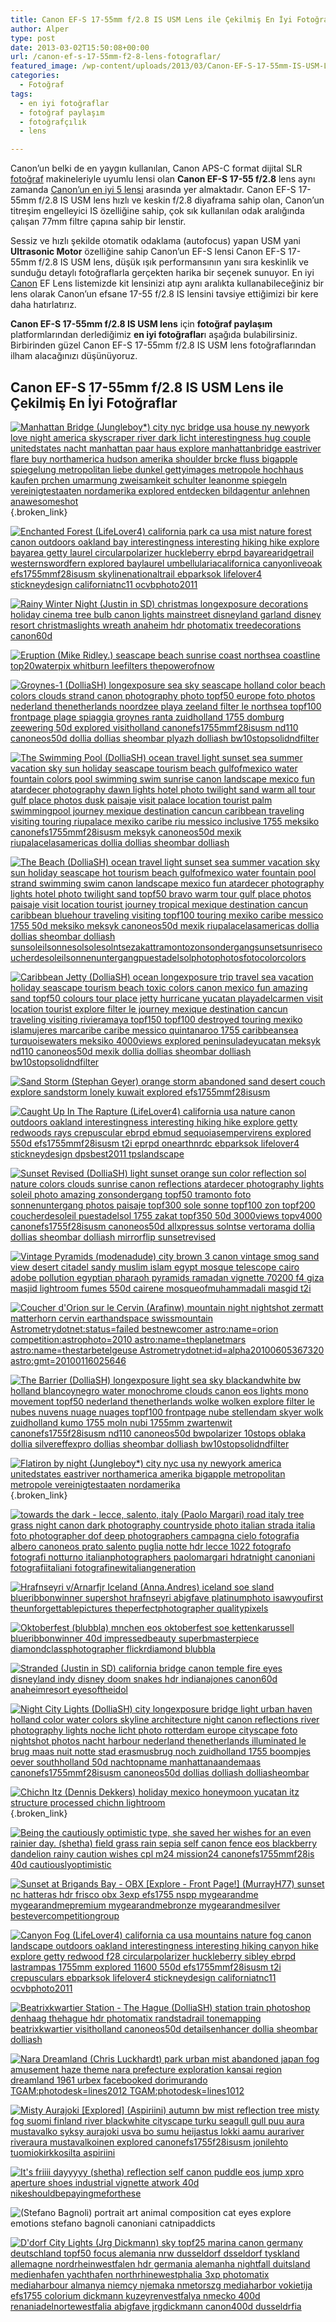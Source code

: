 ```yaml
---
title: Canon EF-S 17-55mm f/2.8 IS USM Lens ile Çekilmiş En İyi Fotoğraflar
author: Alper
type: post
date: 2013-03-02T15:50:08+00:00
url: /canon-ef-s-17-55mm-f2-8-lens-fotograflar/
featured_image: /wp-content/uploads/2013/03/Canon-EF-S-17-55mm-IS-USM-Lens-fotograflar-100x100.jpg
categories:
  - Fotoğraf
tags:
  - en iyi fotoğraflar
  - fotoğraf paylaşım
  - fotoğrafçılık
  - lens

---
```

Canon’un belki de en yaygın kullanılan, Canon APS-C format dijital SLR [fotoğraf][1] makineleriyle uyumlu lensi olan **Canon EF-S 17-55 f/2.8** lens aynı zamanda [Canon&#8217;un en iyi 5 lensi][2] arasında yer almaktadır. Canon EF-S 17-55mm f/2.8 IS USM lens hızlı ve keskin f/2.8 diyaframa sahip olan, Canon&#8217;un titreşim engelleyici IS özelliğine sahip, çok sık kullanılan odak aralığında çalışan 77mm filtre çapına sahip bir lenstir.

Sessiz ve hızlı şekilde otomatik odaklama (autofocus) yapan USM yani **Ultrasonic Motor** özelliğine sahip Canon&#8217;un EF-S lensi Canon EF-S 17-55mm f/2.8 IS USM lens, düşük ışık performansının yanı sıra keskinlik ve sunduğu detaylı fotoğraflarla gerçekten harika bir seçenek sunuyor. En iyi [Canon][3] EF Lens listemizde kit lensinizi atıp aynı aralıkta kullanabileceğiniz bir lens olarak Canon’un efsane 17-55 f/2.8 IS lensini tavsiye ettiğimizi bir kere daha hatırlatırız.

**Canon EF-S 17-55mm f/2.8 IS USM lens** için **fotoğraf paylaşım** platformlarından derlediğimiz **en iyi fotoğraflar**ı aşağıda bulabilirsiniz. Birbirinden güzel Canon EF-S 17-55mm f/2.8 IS USM lens fotoğraflarından ilham alacağınızı düşünüyoruz.

## Canon EF-S 17-55mm f/2.8 IS USM Lens ile Çekilmiş En İyi Fotoğraflar

[![Manhattan Bridge (Jungleboy*) city nyc bridge usa house ny newyork love night america skyscraper river dark licht interestingness hug couple unitedstates nacht manhattan paar haus explore manhattanbridge eastriver flare buy northamerica hudson amerika shoulder brcke fluss bigapple spiegelung metropolitan liebe dunkel gettyimages metropole hochhaus kaufen prchen umarmung zweisamkeit schulter leanonme spiegeln vereinigtestaaten nordamerika explored entdecken bildagentur anlehnen anawesomeshot][4]][5]{.broken_link}

[![Enchanted Forest (LifeLover4) california park ca usa mist nature forest canon outdoors oakland bay interestingness interesting hiking hike explore bayarea getty laurel circularpolarizer huckleberry ebrpd bayarearidgetrail westernswordfern explored baylaurel umbellulariacalifornica canyonliveoak efs1755mmf28isusm skylinenationaltrail ebparksok lifelover4 stickneydesign californiatnc11 ocvbphoto2011][6]][7]

[![Rainy Winter Night (Justin in SD) christmas longexposure decorations holiday cinema tree bulb canon lights mainstreet disneyland garland disney resort christmaslights wreath anaheim hdr photomatix treedecorations canon60d][8]][9]

[![Eruption (Mike Ridley.) seascape beach sunrise coast northsea coastline top20waterpix whitburn leefilters thepowerofnow][10]][11]

[![Groynes-1 (DolliaSH) longexposure sea sky seascape holland color beach colors clouds strand canon photography photo topf50 europe foto photos nederland thenetherlands noordzee playa zeeland filter le northsea topf100 frontpage plage spiaggia groynes ranta zuidholland 1755 domburg zeewering 50d explored visitholland canonefs1755mmf28isusm nd110 canoneos50d dollia dollias sheombar plyazh dolliash bw10stopsolidndfilter][12]][13]

[![The Swimming Pool (DolliaSH) ocean travel light sunset sea summer vacation sky sun holiday seascape tourism beach gulfofmexico water fountain colors pool swimming swim sunrise canon landscape mexico fun atardecer photography dawn lights hotel photo twilight sand warm all tour gulf place photos dusk paisaje visit palace location tourist palm swimmingpool journey mexique destination cancun caribbean traveling visiting touring riupalace mexiko caribe riu messico inclusive 1755 meksiko canonefs1755mmf28isusm meksyk canoneos50d mexik riupalacelasamericas dollia dollias sheombar dolliash][14]][15]

[![The Beach (DolliaSH) ocean travel light sunset sea summer vacation sky sun holiday seascape hot tourism beach gulfofmexico water fountain pool strand swimming swim canon landscape mexico fun atardecer photography lights hotel photo twilight sand topf50 bravo warm tour gulf place photos paisaje visit location tourist journey tropical mexique destination cancun caribbean bluehour traveling visiting topf100 touring mexiko caribe messico 1755 50d meksiko meksyk canoneos50d mexik riupalacelasamericas dollia dollias sheombar dolliash sunsoleilsonnesolsolesolntsezakattramontozonsondergangsunsetsunrisecoucherdesoleilsonnenuntergangpuestadelsolphotophotosfotocolorcolors][16]][17]

[![Caribbean Jetty (DolliaSH) ocean longexposure trip travel sea vacation holiday seascape tourism beach toxic colors canon mexico fun amazing sand topf50 colours tour place jetty hurricane yucatan playadelcarmen visit location tourist explore filter le journey mexique destination cancun traveling visiting rivieramaya topf150 topf100 destroyed touring mexiko islamujeres marcaribe caribe messico quintanaroo 1755 caribbeansea turquoisewaters meksiko 4000views explored peninsuladeyucatan meksyk nd110 canoneos50d mexik dollia dollias sheombar dolliash bw10stopsolidndfilter][18]][19]

[![Sand Storm (Stephan Geyer) orange storm abandoned sand desert couch explore sandstorm lonely kuwait explored efs1755mmf28isusm][20]][21]

[![Caught Up In The Rapture (LifeLover4) california usa nature canon outdoors oakland interestingness interesting hiking hike explore getty redwoods rays crepuscular ebrpd ebmud sequoiasempervirens explored 550d efs1755mmf28isusm t2i eprpd onearthnrdc ebparksok lifelover4 stickneydesign dpsbest2011 tpslandscape][22]][23]

[![Sunset Revised (DolliaSH) light sunset orange sun color reflection sol nature colors clouds sunrise canon reflections atardecer photography lights soleil photo amazing zonsondergang topf50 tramonto foto sonnenuntergang photos paisaje topf300 sole sonne topf100 zon topf200 coucherdesoleil puestadelsol 1755 zakat topf350 50d 3000views topv4000 canonefs1755f28isusm canoneos50d allxpressus solntse vertorama dollia dollias sheombar dolliash mirrorflip sunsetrevised][24]][25]

[![Vintage Pyramids (modenadude) city brown 3 canon vintage smog sand view desert citadel sandy muslim islam egypt mosque telescope cairo adobe pollution egyptian pharaoh pyramids ramadan vignette 70200 f4 giza masjid lightroom fumes 550d cairene mosqueofmuhammadali masgid t2i][26]][27]

[![Coucher d'Orion sur le Cervin (Arafinw) mountain night nightshot zermatt matterhorn cervin earthandspace swissmountain Astrometrydotnet:status=failed bestnewcomer astro:name=orion competition:astrophoto=2010 astro:name=theplanetmars astro:name=thestarbetelgeuse Astrometrydotnet:id=alpha20100605367320 astro:gmt=20100116025646][28]][29]

[![The Barrier (DolliaSH) longexposure light sea sky blackandwhite bw holland blancoynegro water monochrome clouds canon eos lights mono movement topf50 nederland thenetherlands wolke wolken explore filter le nubes nuvens nuage nuages topf100 frontpage nube stellendam skyer wolk zuidholland kumo 1755 moln nubi 1755mm zwartenwit canonefs1755f28isusm nd110 canoneos50d bwpolarizer 10stops oblaka dollia silvereffexpro dollias sheombar dolliash bw10stopsolidndfilter][30]][31]

[![Flatiron by night (Jungleboy*) city nyc usa ny newyork america unitedstates eastriver northamerica amerika bigapple metropolitan metropole vereinigtestaaten nordamerika][32]][33]{.broken_link}

[![towards the dark - lecce, salento, italy (Paolo Margari) road italy tree grass night canon dark photography countryside photo italian strada italia foto photographer dof deep photographers campagna cielo fotografia albero canoneos prato salento puglia notte hdr lecce 1022 fotografo fotografi notturno italianphotographers paolomargari hdratnight canoniani fotografiitaliani fotografinewitaliangeneration][34]][35]

[![Hrafnseyri v/Arnarfjr Iceland (Anna.Andres) iceland soe sland blueribbonwinner supershot hrafnseyri abigfave platinumphoto isawyoufirst theunforgettablepictures theperfectphotographer qualitypixels][36]][37]

[![Oktoberfest (blubbla) mnchen eos oktoberfest soe kettenkarussell blueribbonwinner 40d impressedbeauty superbmasterpiece diamondclassphotographer flickrdiamond blubbla][38]][39]

[![Stranded (Justin in SD) california bridge canon temple fire eyes disneyland indy disney doom snakes hdr indianajones canon60d anaheimresort eyesoftheidol][40]][41]

[![Night City Lights (DolliaSH) city longexposure bridge light urban haven holland color water colors skyline architecture night canon reflections river photography lights noche licht photo rotterdam europe cityscape foto nightshot photos nacht harbour nederland thenetherlands illuminated le brug maas nuit notte stad erasmusbrug noch zuidholland 1755 boompjes oever southholland 50d nachtopname manhattanaandemaas canonefs1755mmf28isusm canoneos50d dollias dolliash dolliasheombar][42]][43]

[![Chichn Itz (Dennis Dekkers) holiday mexico honeymoon yucatan itz structure processed chichn lightroom][44]][45]{.broken_link}

[![Being the cautiously optimistic type, she saved her wishes for an even rainier day. (shetha) field grass rain sepia self canon fence eos blackberry dandelion rainy caution wishes cpl m24 mission24 canonefs1755mmf28is 40d cautiouslyoptimistic][46]][47]

[![Sunset at Brigands Bay - OBX [Explore - Front Page!] (MurrayH77) sunset nc hatteras hdr frisco obx 3exp efs1755 nspp mygearandme mygearandmepremium mygearandmebronze mygearandmesilver bestevercompetitiongroup][48]][49]

[![Canyon Fog (LifeLover4) california ca usa mountains nature fog canon landscape outdoors oakland interestingness interesting hiking canyon hike explore getty redwood f28 circularpolarizer huckleberry sibley ebrpd lastrampas 1755mm explored 11600 550d efs1755mmf28isusm t2i crepusculars ebparksok lifelover4 stickneydesign californiatnc11 ocvbphoto2011][50]][51]

[![Beatrixkwartier Station - The Hague (DolliaSH) station train photoshop denhaag thehague hdr photomatix randstadrail tonemapping beatrixkwartier visitholland canoneos50d detailsenhancer dollia sheombar dolliash][52]][53]

[![Nara Dreamland (Chris Luckhardt) park urban mist abandoned japan fog amusement haze theme nara prefecture exploration kansai region dreamland 1961 urbex facebooked  dorimurando TGAM:photodesk=lines2012 TGAM:photodesk=lines1012][54]][55]

[![Misty Aurajoki  [Explored] (Aspiriini) autumn bw mist reflection tree misty fog suomi finland river blackwhite cityscape turku seagull gull puu aura mustavalko syksy aurajoki usva bo sumu heijastus lokki aamu aurariver riveraura mustavalkoinen explored canonefs1755f28isusm jonilehto tuomiokirkkosilta aspiriini][56]][57]

[![It's friiii dayyyyy (shetha) reflection self canon puddle eos jump xpro aperture shoes industrial vignette atwork 40d nikeshouldbepayingmeforthese][58]][59]

![ (Stefano Bagnoli) portrait art animal composition cat eyes explore emotions stefano bagnoli canoniani catnipaddicts][60] 

[![D'dorf City Lights (Jrg Dickmann) sky topf25 marina canon germany deutschland topf50 focus alemania nrw dusseldorf dsseldorf tyskland allemagne nordrheinwestfalen hdr germania alemanha nightfall duitsland medienhafen  yachthafen northrhinewestphalia  3xp photomatix  mediaharbour almanya niemcy njemaka nmetorszg mediaharbor vokietija efs1755 colorium   dickmann  kuzeyrenvestfalya nmecko   400d renaniadelnortewestfalia abigfave jrgdickmann canon400d dusseldrfia  ][61]][62]

 [1]: https://www.murekkep.org/fotograf "fotoğraf"
 [2]: https://www.murekkep.org/canonun-en-iyi-5-lensi-en-populer-canon-objektifler-11427 "canon en iyi 5 lens"
 [3]: https://www.murekkep.org/kamera/canon "canon"
 [4]: https://farm3.static.flickr.com/2776/4247777007_5375f21f5d.jpg "Manhattan Bridge (Jungleboy*) city nyc bridge usa house ny newyork love night america skyscraper river dark licht interestingness hug couple unitedstates nacht manhattan paar haus explore manhattanbridge eastriver flare buy northamerica hudson amerika shoulder brcke fluss bigapple spiegelung metropolitan liebe dunkel gettyimages metropole hochhaus kaufen prchen umarmung zweisamkeit schulter leanonme spiegeln vereinigtestaaten nordamerika explored entdecken bildagentur anlehnen anawesomeshot"
 [5]: https://www.flickr.com/photos/32489584@N05/4247777007
 [6]: https://farm6.static.flickr.com/5009/5356688206_e2e4a6a450.jpg "Enchanted Forest (LifeLover4) california park ca usa mist nature forest canon outdoors oakland bay interestingness interesting hiking hike explore bayarea getty laurel circularpolarizer huckleberry ebrpd bayarearidgetrail westernswordfern explored baylaurel umbellulariacalifornica canyonliveoak efs1755mmf28isusm skylinenationaltrail ebparksok lifelover4 stickneydesign californiatnc11 ocvbphoto2011"
 [7]: https://www.flickr.com/photos/45124768@N04/5356688206
 [8]: https://farm8.static.flickr.com/7013/6391994017_dfce97e26e.jpg "Rainy Winter Night (Justin in SD) christmas longexposure decorations holiday cinema tree bulb canon lights mainstreet disneyland garland disney resort christmaslights wreath anaheim hdr photomatix treedecorations canon60d"
 [9]: https://www.flickr.com/photos/40708728@N04/6391994017
 [10]: https://farm5.static.flickr.com/4085/5047343479_c81b313947.jpg "Eruption (Mike Ridley.) seascape beach sunrise coast northsea coastline top20waterpix whitburn leefilters thepowerofnow"
 [11]: https://www.flickr.com/photos/49031479@N04/5047343479
 [12]: https://farm5.static.flickr.com/4102/4915981610_e1f8138d34.jpg "Groynes-1 (DolliaSH) longexposure sea sky seascape holland color beach colors clouds strand canon photography photo topf50 europe foto photos nederland thenetherlands noordzee playa zeeland filter le northsea topf100 frontpage plage spiaggia groynes ranta zuidholland 1755 domburg zeewering 50d explored visitholland canonefs1755mmf28isusm nd110 canoneos50d dollia dollias sheombar plyazh dolliash bw10stopsolidndfilter"
 [13]: https://www.flickr.com/photos/29507092@N03/4915981610
 [14]: https://farm5.static.flickr.com/4099/4853030546_a5acc70984.jpg "The Swimming Pool (DolliaSH) ocean travel light sunset sea summer vacation sky sun holiday seascape tourism beach gulfofmexico water fountain colors pool swimming swim sunrise canon landscape mexico fun atardecer photography dawn lights hotel photo twilight sand warm all tour gulf place photos dusk paisaje visit palace location tourist palm swimmingpool journey mexique destination cancun caribbean traveling visiting touring riupalace mexiko caribe riu messico inclusive 1755 meksiko canonefs1755mmf28isusm meksyk canoneos50d mexik riupalacelasamericas dollia dollias sheombar dolliash"
 [15]: https://www.flickr.com/photos/29507092@N03/4853030546
 [16]: https://farm5.static.flickr.com/4030/4638694256_2479dd8ce4.jpg "The Beach (DolliaSH) ocean travel light sunset sea summer vacation sky sun holiday seascape hot tourism beach gulfofmexico water fountain pool strand swimming swim canon landscape mexico fun atardecer photography lights hotel photo twilight sand topf50 bravo warm tour gulf place photos paisaje visit location tourist journey tropical mexique destination cancun caribbean bluehour traveling visiting topf100 touring mexiko caribe messico 1755 50d meksiko meksyk canoneos50d mexik riupalacelasamericas dollia dollias sheombar dolliash sunsoleilsonnesolsolesolntsezakattramontozonsondergangsunsetsunrisecoucherdesoleilsonnenuntergangpuestadelsolphotophotosfotocolorcolors"
 [17]: https://www.flickr.com/photos/29507092@N03/4638694256
 [18]: https://farm2.static.flickr.com/1161/4600518071_19af4ff108.jpg "Caribbean Jetty (DolliaSH) ocean longexposure trip travel sea vacation holiday seascape tourism beach toxic colors canon mexico fun amazing sand topf50 colours tour place jetty hurricane yucatan playadelcarmen visit location tourist explore filter le journey mexique destination cancun traveling visiting rivieramaya topf150 topf100 destroyed touring mexiko islamujeres marcaribe caribe messico quintanaroo 1755 caribbeansea turquoisewaters meksiko 4000views explored peninsuladeyucatan meksyk nd110 canoneos50d mexik dollia dollias sheombar dolliash bw10stopsolidndfilter"
 [19]: https://www.flickr.com/photos/29507092@N03/4600518071
 [20]: https://farm4.static.flickr.com/3012/2579526909_1e7faf592c.jpg "Sand Storm (Stephan Geyer) orange storm abandoned sand desert couch explore sandstorm lonely kuwait explored efs1755mmf28isusm"
 [21]: https://www.flickr.com/photos/21508313@N06/2579526909
 [22]: https://farm8.static.flickr.com/7152/6553995195_1d92ffbf5d.jpg "Caught Up In The Rapture (LifeLover4) california usa nature canon outdoors oakland interestingness interesting hiking hike explore getty redwoods rays crepuscular ebrpd ebmud sequoiasempervirens explored 550d efs1755mmf28isusm t2i eprpd onearthnrdc ebparksok lifelover4 stickneydesign dpsbest2011 tpslandscape"
 [23]: https://www.flickr.com/photos/45124768@N04/6553995195
 [24]: https://farm5.static.flickr.com/4147/5025784380_85ebe3bdf3.jpg "Sunset Revised (DolliaSH) light sunset orange sun color reflection sol nature colors clouds sunrise canon reflections atardecer photography lights soleil photo amazing zonsondergang topf50 tramonto foto sonnenuntergang photos paisaje topf300 sole sonne topf100 zon topf200 coucherdesoleil puestadelsol 1755 zakat topf350 50d 3000views topv4000 canonefs1755f28isusm canoneos50d allxpressus solntse vertorama dollia dollias sheombar dolliash mirrorflip sunsetrevised"
 [25]: https://www.flickr.com/photos/29507092@N03/5025784380
 [26]: https://farm5.static.flickr.com/4126/4959669382_9b0e762779.jpg "Vintage Pyramids (modenadude) city brown 3 canon vintage smog sand view desert citadel sandy muslim islam egypt mosque telescope cairo adobe pollution egyptian pharaoh pyramids ramadan vignette 70200 f4 giza masjid lightroom fumes 550d cairene mosqueofmuhammadali masgid t2i"
 [27]: https://www.flickr.com/photos/94588149@N00/4959669382
 [28]: https://farm3.static.flickr.com/2711/4323021170_e834852139.jpg "Coucher d'Orion sur le Cervin (Arafinw) mountain night nightshot zermatt matterhorn cervin earthandspace swissmountain Astrometrydotnet:status=failed bestnewcomer astro:name=orion competition:astrophoto=2010 astro:name=theplanetmars astro:name=thestarbetelgeuse Astrometrydotnet:id=alpha20100605367320 astro:gmt=20100116025646"
 [29]: https://www.flickr.com/photos/31970261@N07/4323021170
 [30]: https://farm3.static.flickr.com/2594/4199183289_8a24227d4f.jpg "The Barrier (DolliaSH) longexposure light sea sky blackandwhite bw holland blancoynegro water monochrome clouds canon eos lights mono movement topf50 nederland thenetherlands wolke wolken explore filter le nubes nuvens nuage nuages topf100 frontpage nube stellendam skyer wolk zuidholland kumo 1755 moln nubi 1755mm zwartenwit canonefs1755f28isusm nd110 canoneos50d bwpolarizer 10stops oblaka dollia silvereffexpro dollias sheombar dolliash bw10stopsolidndfilter"
 [31]: https://www.flickr.com/photos/29507092@N03/4199183289
 [32]: https://farm3.static.flickr.com/2764/4096045942_c9153021ee.jpg "Flatiron by night (Jungleboy*) city nyc usa ny newyork america unitedstates eastriver northamerica amerika bigapple metropolitan metropole vereinigtestaaten nordamerika"
 [33]: https://www.flickr.com/photos/32489584@N05/4096045942
 [34]: https://farm4.static.flickr.com/3411/3484863724_2216d640c3.jpg "towards the dark - lecce, salento, italy (Paolo Margari) road italy tree grass night canon dark photography countryside photo italian strada italia foto photographer dof deep photographers campagna cielo fotografia albero canoneos prato salento puglia notte hdr lecce 1022 fotografo fotografi notturno italianphotographers paolomargari hdratnight canoniani fotografiitaliani fotografinewitaliangeneration"
 [35]: https://www.flickr.com/photos/97544179@N00/3484863724
 [36]: https://farm4.static.flickr.com/3007/2789534047_e6cc503493.jpg "Hrafnseyri v/Arnarfjr Iceland (Anna.Andres) iceland soe sland blueribbonwinner supershot hrafnseyri abigfave platinumphoto isawyoufirst theunforgettablepictures theperfectphotographer qualitypixels"
 [37]: https://www.flickr.com/photos/9773886@N04/2789534047
 [38]: https://farm2.static.flickr.com/1079/1464220374_48b8028810.jpg "Oktoberfest (blubbla) mnchen eos oktoberfest soe kettenkarussell blueribbonwinner 40d impressedbeauty superbmasterpiece diamondclassphotographer flickrdiamond blubbla"
 [39]: https://www.flickr.com/photos/8492413@N02/1464220374
 [40]: https://farm8.static.flickr.com/7005/6682309291_7f3e4af1d1.jpg "Stranded (Justin in SD) california bridge canon temple fire eyes disneyland indy disney doom snakes hdr indianajones canon60d anaheimresort eyesoftheidol"
 [41]: https://www.flickr.com/photos/40708728@N04/6682309291
 [42]: https://farm6.static.flickr.com/5069/5795508683_57ac16c409.jpg "Night City Lights (DolliaSH) city longexposure bridge light urban haven holland color water colors skyline architecture night canon reflections river photography lights noche licht photo rotterdam europe cityscape foto nightshot photos nacht harbour nederland thenetherlands illuminated le brug maas nuit notte stad erasmusbrug noch zuidholland 1755 boompjes oever southholland 50d nachtopname manhattanaandemaas canonefs1755mmf28isusm canoneos50d dollias dolliash dolliasheombar"
 [43]: https://www.flickr.com/photos/29507092@N03/5795508683
 [44]: https://farm9.static.flickr.com/8365/8352740497_ea9d8f8ed1.jpg "Chichn Itz (Dennis Dekkers) holiday mexico honeymoon yucatan itz structure processed chichn lightroom"
 [45]: https://www.flickr.com/photos/67232204@N08/8352740497
 [46]: https://farm4.static.flickr.com/3663/3508662096_7b566a5619.jpg "Being the cautiously optimistic type, she saved her wishes for an even rainier day. (shetha) field grass rain sepia self canon fence eos blackberry dandelion rainy caution wishes cpl m24 mission24 canonefs1755mmf28is 40d cautiouslyoptimistic"
 [47]: https://www.flickr.com/photos/95375343@N00/3508662096
 [48]: https://farm8.static.flickr.com/7098/7265126640_7a1d2e98c9.jpg "Sunset at Brigands Bay - OBX [Explore - Front Page!] (MurrayH77) sunset nc hatteras hdr frisco obx 3exp efs1755 nspp mygearandme mygearandmepremium mygearandmebronze mygearandmesilver bestevercompetitiongroup"
 [49]: https://www.flickr.com/photos/29381659@N07/7265126640
 [50]: https://farm6.static.flickr.com/5169/5376893739_d0b8832bac.jpg "Canyon Fog (LifeLover4) california ca usa mountains nature fog canon landscape outdoors oakland interestingness interesting hiking canyon hike explore getty redwood f28 circularpolarizer huckleberry sibley ebrpd lastrampas 1755mm explored 11600 550d efs1755mmf28isusm t2i crepusculars ebparksok lifelover4 stickneydesign californiatnc11 ocvbphoto2011"
 [51]: https://www.flickr.com/photos/45124768@N04/5376893739
 [52]: https://farm5.static.flickr.com/4039/4202632321_0a40a3d31e.jpg "Beatrixkwartier Station - The Hague (DolliaSH) station train photoshop denhaag thehague hdr photomatix randstadrail tonemapping beatrixkwartier visitholland canoneos50d detailsenhancer dollia sheombar dolliash"
 [53]: https://www.flickr.com/photos/29507092@N03/4202632321
 [54]: https://farm8.static.flickr.com/7087/7007708312_764b721d93.jpg "Nara Dreamland (Chris Luckhardt) park urban mist abandoned japan fog amusement haze theme nara prefecture exploration kansai region dreamland 1961 urbex facebooked  dorimurando TGAM:photodesk=lines2012 TGAM:photodesk=lines1012"
 [55]: https://www.flickr.com/photos/68633198@N00/7007708312
 [56]: https://farm2.static.flickr.com/1372/5143794858_7900dd709f.jpg "Misty Aurajoki  [Explored] (Aspiriini) autumn bw mist reflection tree misty fog suomi finland river blackwhite cityscape turku seagull gull puu aura mustavalko syksy aurajoki usva bo sumu heijastus lokki aamu aurariver riveraura mustavalkoinen explored canonefs1755f28isusm jonilehto tuomiokirkkosilta aspiriini"
 [57]: https://www.flickr.com/photos/39994764@N06/5143794858
 [58]: https://farm4.static.flickr.com/3567/3370648968_796c5fbdbc.jpg "It's friiii dayyyyy (shetha) reflection self canon puddle eos jump xpro aperture shoes industrial vignette atwork 40d nikeshouldbepayingmeforthese"
 [59]: https://www.flickr.com/photos/95375343@N00/3370648968
 [60]: https://farm2.static.flickr.com/1157/1453363774_e4d517b497.jpg " (Stefano Bagnoli) portrait art animal composition cat eyes explore emotions stefano bagnoli canoniani catnipaddicts"
 [61]: https://farm1.static.flickr.com/142/367207586_83eb55cd5c.jpg "D'dorf City Lights (Jrg Dickmann) sky topf25 marina canon germany deutschland topf50 focus alemania nrw dusseldorf dsseldorf tyskland allemagne nordrheinwestfalen hdr germania alemanha nightfall duitsland medienhafen  yachthafen northrhinewestphalia  3xp photomatix  mediaharbour almanya niemcy njemaka nmetorszg mediaharbor vokietija efs1755 colorium   dickmann  kuzeyrenvestfalya nmecko   400d renaniadelnortewestfalia abigfave jrgdickmann canon400d dusseldrfia"
 [62]: https://www.flickr.com/photos/97752677@N00/367207586